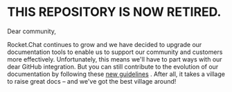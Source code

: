 

# THIS REPOSITORY IS NOW RETIRED.

Dear community,

Rocket.Chat continues to grow and we have decided to upgrade our documentation tools to enable us to support our community and customers more effectively. Unfortunately, this means we'll have to part ways with our dear GitHub integration. But you can still contribute to the evolution of our documentation by following these [new guidelines](https://developer.rocket.chat/docs/documentation-contribution-guidelines) . After all, it takes a village to raise great docs – and we've got the best village around!

